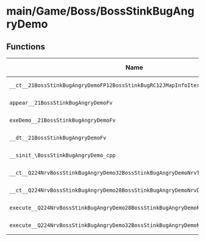 # main/Game/Boss/BossStinkBugAngryDemo

## Functions

| Name | Address | Match % |
|------|---------|---------|
| `__ct__21BossStinkBugAngryDemoFP12BossStinkBugRC12JMapInfoIter` | `0x80041558` | :x: (0.0%) |
| `appear__21BossStinkBugAngryDemoFv` | `0x800415EC` | :x: (0.0%) |
| `exeDemo__21BossStinkBugAngryDemoFv` | `0x80041640` | :x: (0.0%) |
| `__dt__21BossStinkBugAngryDemoFv` | `0x80041808` | :x: (0.0%) |
| `__sinit_\BossStinkBugAngryDemo_cpp` | `0x80041860` | :x: (0.0%) |
| `__ct__Q224NrvBossStinkBugAngryDemo32BossStinkBugAngryDemoNrvTryStartFv` | `0x8004188C` | :x: (0.0%) |
| `__ct__Q224NrvBossStinkBugAngryDemo28BossStinkBugAngryDemoNrvDemoFv` | `0x8004189C` | :x: (0.0%) |
| `execute__Q224NrvBossStinkBugAngryDemo28BossStinkBugAngryDemoNrvDemoCFP5Spine` | `0x800418AC` | :x: (0.0%) |
| `execute__Q224NrvBossStinkBugAngryDemo32BossStinkBugAngryDemoNrvTryStartCFP5Spine` | `0x800418B4` | :x: (0.0%) |